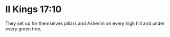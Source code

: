 # II Kings 17:10

They set up for themselves pillars and Asherim on every high hill and under every green tree,
